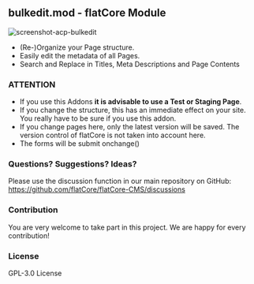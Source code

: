## bulkedit.mod - flatCore Module

![screenshot-acp-bulkedit](https://user-images.githubusercontent.com/5982156/117194960-018bfe80-ade5-11eb-9cef-87157f2bb82a.jpg)

* (Re-)Organize your Page structure.
* Easily edit the metadata of all Pages.
* Search and Replace in Titles, Meta Descriptions and Page Contents

### __ATTENTION__

* If you use this Addons __it is advisable to use a Test or Staging Page__.
* If you change the structure, this has an immediate effect on your site. You really have to be sure if you use this addon.
* If you change pages here, only the latest version will be saved. The version control of flatCore is not taken into account here.
* The forms will be submit onchange()

### Questions? Suggestions? Ideas?
Please use the discussion function in our main repository on GitHub:
https://github.com/flatCore/flatCore-CMS/discussions

### Contribution
You are very welcome to take part in this project. We are happy for every contribution!

### License
GPL-3.0 License
